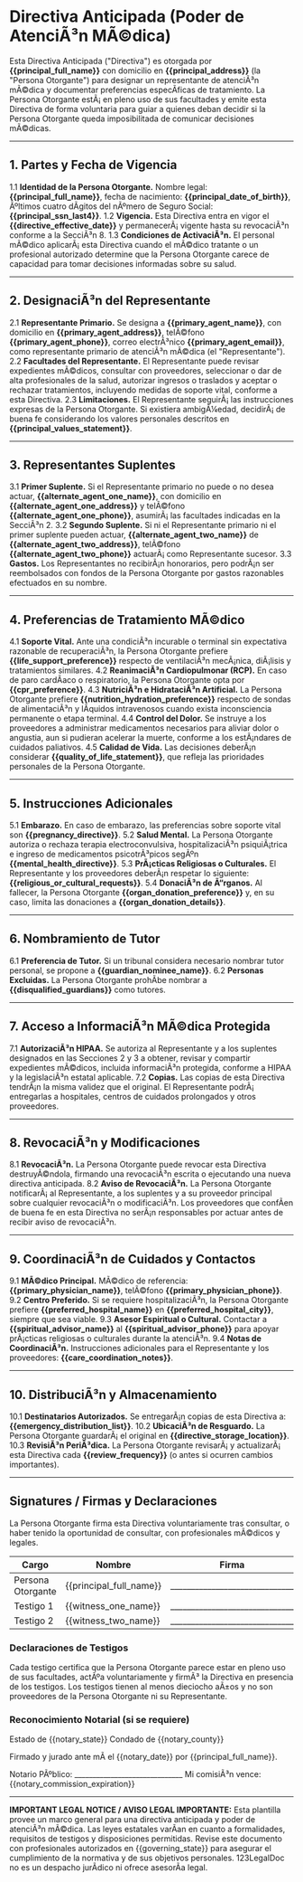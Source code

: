# Directiva Anticipada (Poder de AtenciÃ³n MÃ©dica)

Esta Directiva Anticipada ("Directiva") es otorgada por **{{principal_full_name}}** con domicilio en **{{principal_address}}** (la "Persona Otorgante") para designar un representante de atenciÃ³n mÃ©dica y documentar preferencias especÃ­ficas de tratamiento. La Persona Otorgante estÃ¡ en pleno uso de sus facultades y emite esta Directiva de forma voluntaria para guiar a quienes deban decidir si la Persona Otorgante queda imposibilitada de comunicar decisiones mÃ©dicas.

---

## 1. Partes y Fecha de Vigencia

1.1 **Identidad de la Persona Otorgante.** Nombre legal: **{{principal_full_name}}**, fecha de nacimiento: **{{principal_date_of_birth}}**, Ãºltimos cuatro dÃ­gitos del nÃºmero de Seguro Social: **{{principal_ssn_last4}}**.
1.2 **Vigencia.** Esta Directiva entra en vigor el **{{directive_effective_date}}** y permanecerÃ¡ vigente hasta su revocaciÃ³n conforme a la SecciÃ³n 8.
1.3 **Condiciones de ActivaciÃ³n.** El personal mÃ©dico aplicarÃ¡ esta Directiva cuando el mÃ©dico tratante o un profesional autorizado determine que la Persona Otorgante carece de capacidad para tomar decisiones informadas sobre su salud.

---

## 2. DesignaciÃ³n del Representante

2.1 **Representante Primario.** Se designa a **{{primary_agent_name}}**, con domicilio en **{{primary_agent_address}}**, telÃ©fono **{{primary_agent_phone}}**, correo electrÃ³nico **{{primary_agent_email}}**, como representante primario de atenciÃ³n mÃ©dica (el "Representante").
2.2 **Facultades del Representante.** El Representante puede revisar expedientes mÃ©dicos, consultar con proveedores, seleccionar o dar de alta profesionales de la salud, autorizar ingresos o traslados y aceptar o rechazar tratamientos, incluyendo medidas de soporte vital, conforme a esta Directiva.
2.3 **Limitaciones.** El Representante seguirÃ¡ las instrucciones expresas de la Persona Otorgante. Si existiera ambigÃ¼edad, decidirÃ¡ de buena fe considerando los valores personales descritos en **{{principal_values_statement}}**.

---

## 3. Representantes Suplentes

3.1 **Primer Suplente.** Si el Representante primario no puede o no desea actuar, **{{alternate_agent_one_name}}**, con domicilio en **{{alternate_agent_one_address}}** y telÃ©fono **{{alternate_agent_one_phone}}**, asumirÃ¡ las facultades indicadas en la SecciÃ³n 2.
3.2 **Segundo Suplente.** Si ni el Representante primario ni el primer suplente pueden actuar, **{{alternate_agent_two_name}}** de **{{alternate_agent_two_address}}**, telÃ©fono **{{alternate_agent_two_phone}}** actuarÃ¡ como Representante sucesor.
3.3 **Gastos.** Los Representantes no recibirÃ¡n honorarios, pero podrÃ¡n ser reembolsados con fondos de la Persona Otorgante por gastos razonables efectuados en su nombre.

---

## 4. Preferencias de Tratamiento MÃ©dico

4.1 **Soporte Vital.** Ante una condiciÃ³n incurable o terminal sin expectativa razonable de recuperaciÃ³n, la Persona Otorgante prefiere **{{life_support_preference}}** respecto de ventilaciÃ³n mecÃ¡nica, diÃ¡lisis y tratamientos similares.
4.2 **ReanimaciÃ³n Cardiopulmonar (RCP).** En caso de paro cardÃ­aco o respiratorio, la Persona Otorgante opta por **{{cpr_preference}}**.
4.3 **NutriciÃ³n e HidrataciÃ³n Artificial.** La Persona Otorgante prefiere **{{nutrition_hydration_preference}}** respecto de sondas de alimentaciÃ³n y lÃ­quidos intravenosos cuando exista inconsciencia permanente o etapa terminal.
4.4 **Control del Dolor.** Se instruye a los proveedores a administrar medicamentos necesarios para aliviar dolor o angustia, aun si pudieran acelerar la muerte, conforme a los estÃ¡ndares de cuidados paliativos.
4.5 **Calidad de Vida.** Las decisiones deberÃ¡n considerar **{{quality_of_life_statement}}**, que refleja las prioridades personales de la Persona Otorgante.

---

## 5. Instrucciones Adicionales

5.1 **Embarazo.** En caso de embarazo, las preferencias sobre soporte vital son **{{pregnancy_directive}}**.
5.2 **Salud Mental.** La Persona Otorgante autoriza o rechaza terapia electroconvulsiva, hospitalizaciÃ³n psiquiÃ¡trica e ingreso de medicamentos psicotrÃ³picos segÃºn **{{mental_health_directive}}**.
5.3 **PrÃ¡cticas Religiosas o Culturales.** El Representante y los proveedores deberÃ¡n respetar lo siguiente: **{{religious_or_cultural_requests}}**.
5.4 **DonaciÃ³n de Ã“rganos.** Al fallecer, la Persona Otorgante **{{organ_donation_preference}}** y, en su caso, limita las donaciones a **{{organ_donation_details}}**.

---

## 6. Nombramiento de Tutor

6.1 **Preferencia de Tutor.** Si un tribunal considera necesario nombrar tutor personal, se propone a **{{guardian_nominee_name}}**.
6.2 **Personas Excluidas.** La Persona Otorgante prohÃ­be nombrar a **{{disqualified_guardians}}** como tutores.

---

## 7. Acceso a InformaciÃ³n MÃ©dica Protegida

7.1 **AutorizaciÃ³n HIPAA.** Se autoriza al Representante y a los suplentes designados en las Secciones 2 y 3 a obtener, revisar y compartir expedientes mÃ©dicos, incluida informaciÃ³n protegida, conforme a HIPAA y la legislaciÃ³n estatal aplicable.
7.2 **Copias.** Las copias de esta Directiva tendrÃ¡n la misma validez que el original. El Representante podrÃ¡ entregarlas a hospitales, centros de cuidados prolongados y otros proveedores.

---

## 8. RevocaciÃ³n y Modificaciones

8.1 **RevocaciÃ³n.** La Persona Otorgante puede revocar esta Directiva destruyÃ©ndola, firmando una revocaciÃ³n escrita o ejecutando una nueva directiva anticipada.
8.2 **Aviso de RevocaciÃ³n.** La Persona Otorgante notificarÃ¡ al Representante, a los suplentes y a su proveedor principal sobre cualquier revocaciÃ³n o modificaciÃ³n. Los proveedores que confÃ­en de buena fe en esta Directiva no serÃ¡n responsables por actuar antes de recibir aviso de revocaciÃ³n.

---

## 9. CoordinaciÃ³n de Cuidados y Contactos

9.1 **MÃ©dico Principal.** MÃ©dico de referencia: **{{primary_physician_name}}**, telÃ©fono **{{primary_physician_phone}}**.
9.2 **Centro Preferido.** Si se requiere hospitalizaciÃ³n, la Persona Otorgante prefiere **{{preferred_hospital_name}}** en **{{preferred_hospital_city}}**, siempre que sea viable.
9.3 **Asesor Espiritual o Cultural.** Contactar a **{{spiritual_advisor_name}}** al **{{spiritual_advisor_phone}}** para apoyar prÃ¡cticas religiosas o culturales durante la atenciÃ³n.
9.4 **Notas de CoordinaciÃ³n.** Instrucciones adicionales para el Representante y los proveedores: **{{care_coordination_notes}}**.

---

## 10. DistribuciÃ³n y Almacenamiento

10.1 **Destinatarios Autorizados.** Se entregarÃ¡n copias de esta Directiva a: **{{emergency_distribution_list}}**.
10.2 **UbicaciÃ³n de Resguardo.** La Persona Otorgante guardarÃ¡ el original en **{{directive_storage_location}}**.
10.3 **RevisiÃ³n PeriÃ³dica.** La Persona Otorgante revisarÃ¡ y actualizarÃ¡ esta Directiva cada **{{review_frequency}}** (o antes si ocurren cambios importantes).

---

## Signatures / Firmas y Declaraciones

La Persona Otorgante firma esta Directiva voluntariamente tras consultar, o haber tenido la oportunidad de consultar, con profesionales mÃ©dicos y legales.

| Cargo | Nombre | Firma | Fecha |
|-------|--------|-------|-------|
| Persona Otorgante | {{principal_full_name}} | ______________________________ | {{principal_signature_date}} |
| Testigo 1 | {{witness_one_name}} | ______________________________ | {{witness_one_signature_date}} |
| Testigo 2 | {{witness_two_name}} | ______________________________ | {{witness_two_signature_date}} |

### Declaraciones de Testigos

Cada testigo certifica que la Persona Otorgante parece estar en pleno uso de sus facultades, actÃºa voluntariamente y firmÃ³ la Directiva en presencia de los testigos. Los testigos tienen al menos dieciocho aÃ±os y no son proveedores de la Persona Otorgante ni su Representante.

### Reconocimiento Notarial (si se requiere)

Estado de {{notary_state}}
Condado de {{notary_county}}

Firmado y jurado ante mÃ­ el {{notary_date}} por {{principal_full_name}}.

Notario PÃºblico: ______________________________  Mi comisiÃ³n vence: {{notary_commission_expiration}}

---

**IMPORTANT LEGAL NOTICE / AVISO LEGAL IMPORTANTE:** Esta plantilla provee un marco general para una directiva anticipada y poder de atenciÃ³n mÃ©dica. Las leyes estatales varÃ­an en cuanto a formalidades, requisitos de testigos y disposiciones permitidas. Revise este documento con profesionales autorizados en {{governing_state}} para asegurar el cumplimiento de la normativa y de sus objetivos personales. 123LegalDoc no es un despacho jurÃ­dico ni ofrece asesorÃ­a legal.
